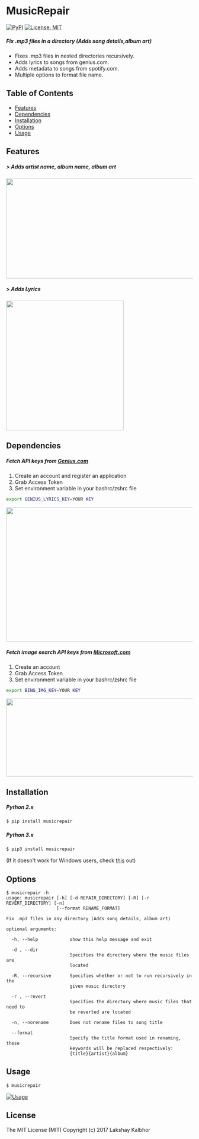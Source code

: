 # MusicRepair
[![PyPI](https://img.shields.io/pypi/pyversions/Django.svg)](https://pypi.python.org/pypi/musicrepair)
[![License: MIT](https://img.shields.io/badge/License-MIT-yellow.svg)](LICENSE)
##### Fix .mp3 files in a directory (Adds song details,album art)

* Fixes .mp3 files in nested directories recursively.
* Adds lyrics to songs from genius.com.
* Adds metadata to songs from spotify.com.
* Multiple options to format file name.

## Table of Contents
- [Features](#features)
- [Dependencies](#dependencies)
- [Installation](#installation)
- [Options](#options)
- [Usage](#usage)

## Features
##### > Adds artist name, album name, album art

<img src="https://s28.postimg.org/wibuzmq8d/Music_Repair_GIF.gif" width="800px" height="270px" />

##### > Adds Lyrics
<img src="https://s19.postimg.org/3rbf4ql4j/Screen_Shot_2016_11_28_at_2_37_00_AM.png" width="317px" height="350px" />

## Dependencies  

##### Fetch API keys from [Genius.com](https://genius.com/api-clients)

1. Create an account and register an application 
2. Grab Access Token
3. Set environment variable in your bashrc/zshrc file

```sh 
export GENIUS_LYRICS_KEY=YOUR KEY 
```

<img src="https://s29.postimg.org/k4ga1gmsn/Genius_API.png" width="543px" height="362px" />

##### Fetch image search API keys from [Microsoft.com](https://www.microsoft.com/cognitive-services/en-us/bing-image-search-api)

1. Create an account
2. Grab Access Token
3. Set environment variable in your bashrc/zshrc file

```sh
export BING_IMG_KEY=YOUR KEY 
```

<img src="https://s29.postimg.org/yibo1if7r/Bing_Key.png" width="1150px" height="210px" />

## Installation

##### Python 2.x
```sh
$ pip install musicrepair
```

##### Python 3.x
```sh
$ pip3 install musicrepair
```
(If it doesn't work for Windows users, check [this](https://github.com/lakshaykalbhor/MusicRepair/issues/9) out)

## Options

```
$ musicrepair -h
usage: musicrepair [-h] [-d REPAIR_DIRECTORY] [-R] [-r REVERT_DIRECTORY] [-n]
                   [--format RENAME_FORMAT]

Fix .mp3 files in any directory (Adds song details, album art)

optional arguments:

  -h, --help            show this help message and exit
  
  -d , --dir 
                        Specifies the directory where the music files are
                        located
                        
  -R, --recursive       Specifies whether or not to run recursively in the
                        given music directory
                        
  -r , --revert
                        Specifies the directory where music files that need to
                        be reverted are located
                        
  -n, --norename        Does not rename files to song title
  
  --format
                        Specify the title format used in renaming, these
                        keywords will be replaced respectively:
                        {title}{artist}{album}
```

## Usage

```sh
$ musicrepair
```

[![Usage](https://s18.postimg.org/53imrt015/Screen_Shot_2016_12_11_at_1_42_02_AM.png)](https://www.youtube.com/watch?v=UqsmRIIeTpg "MusicRepair - Usage")

License
----
The MIT License (MIT)
Copyright (c) 2017 Lakshay Kalbhor
